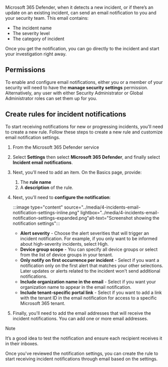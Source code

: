 Microsoft 365 Defender, when it detects a new incident, or if there’s an update on an existing incident, can send an email notification to you and your security team.  This email contains:

- The incident name
- The severity level
- The category of incident

Once you get the notification, you can go directly to the incident and start your investigation right away.

## Permissions

To enable and configure email notifications, either you or a member of your security will need to have the **manage security settings** permission. Alternatively, any user with either Security Administrator or Global Administrator roles can set them up for you.

## Create rules for incident notifications

To start receiving notifications for new or progressing incidents, you'll need to create a new rule. Follow these steps to create a new rule and customize email notification settings.

1. From the Microsoft 365 Defender service
1. Select **Settings** then select **Microsoft 365 Defender**, and finally select **Incident email notifications**.
1. Next, you'll need to add an item. On the Basics page, provide:
   1. The **rule name**
   1. A **description** of the rule.
1. Next, you'll need to **configure the notification**:

   :::image type="content" source="../media/4-incidents-email-notification-settings-inline.png" lightbox="../media/4-incidents-email-notification-settings-expanded.png"alt-text="Screenshot showing the notification settings":::

   - **Alert severity** - Choose the alert severities that will trigger an incident notification. For example, if you only want to be informed about high-severity incidents, select High.
   - **Device group scope** - You can specify all device groups or select from the list of device groups in your tenant.
   - **Only notify on first occurrence per incident** - Select if you want a notification only on the first alert that matches your other selections. Later updates or alerts related to the incident won't send additional notifications.
   - **Include organization name in the email** - Select if you want your organization name to appear in the email notification.
   - **Include tenant-specific portal link** - Select if you want to add a link with the tenant ID in the email notification for access to a specific Microsoft 365 tenant.

1. Finally, you'll need to add the email addresses that will receive the incident notifications. You can add one or more email addresses.

> [!NOTE]
> It’s a good idea to test the notification and ensure each recipient receives it in their inboxes.

Once you've reviewed the notification settings, you can create the rule to start receiving incident notifications through email based on the settings.
